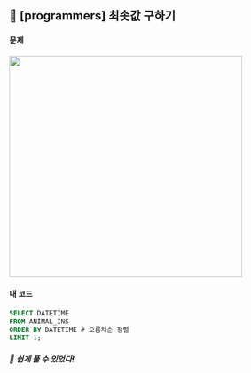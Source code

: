 ## 📍 [programmers] 최솟값 구하기 <br>

#### 문제 <br>
<img src="https://github.com/yejinsohn/TIL/assets/104317217/dd7f3233-895f-4a3f-ba6b-6f7ce4311543" width="420" height="400"/>

#### 내 코드 <br>

```sql
SELECT DATETIME
FROM ANIMAL_INS
ORDER BY DATETIME # 오름차순 정렬
LIMIT 1;
```

##### 🌿 쉽게 풀 수 있었다!
